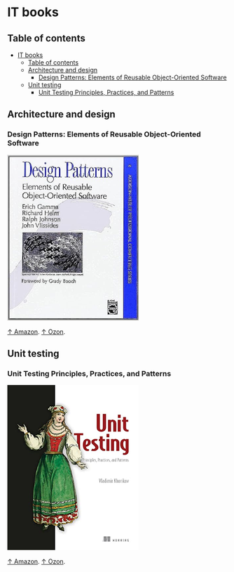 # IT books

## Table of contents

- [IT books](#it-books)
  - [Table of contents](#table-of-contents)
  - [Architecture and design](#architecture-and-design)
    - [Design Patterns: Elements of Reusable Object-Oriented Software](#design-patterns-elements-of-reusable-object-oriented-software)
  - [Unit testing](#unit-testing)
    - [Unit Testing Principles, Practices, and Patterns](#unit-testing-principles-practices-and-patterns)

## Architecture and design

### Design Patterns: Elements of Reusable Object-Oriented Software

<img src="design-patterns.jpg" width="300px" />

[↑ Amazon](https://www.amazon.com/Design-Patterns-Elements-Reusable-Object-Oriented/dp/0201633612). [↑ Ozon](https://www.ozon.ru/product/patterny-obektno-orientirovannogo-proektirovaniya-211432335).

## Unit testing

### Unit Testing Principles, Practices, and Patterns

<img src="khorikov-unit-testing.jpg" width="300px" />

[↑ Amazon](https://www.amazon.com/Unit-Testing-Principles-Practices-Patterns-ebook/dp/B09782L692). [↑ Ozon](https://www.ozon.ru/product/printsipy-yunit-testirovaniya-horikov-vladimir-211424826).
